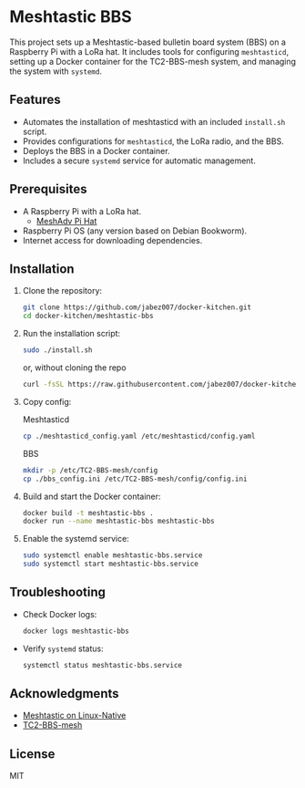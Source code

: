# Meshtastic BBS

This project sets up a Meshtastic-based bulletin board system (BBS) on a Raspberry Pi with a LoRa hat. It includes tools for configuring `meshtasticd`, setting up a Docker container for the TC2-BBS-mesh system, and managing the system with `systemd`.

## Features

- Automates the installation of meshtasticd with an included `install.sh` script.
- Provides configurations for `meshtasticd`, the LoRa radio, and the BBS.
- Deploys the BBS in a Docker container.
- Includes a secure `systemd` service for automatic management.

## Prerequisites

- A Raspberry Pi with a LoRa hat.
  - [MeshAdv Pi Hat](https://www.etsy.com/listing/1849074257/meshadv-pi-hat-v11-fully-assembled-1)
- Raspberry Pi OS (any version based on Debian Bookworm).
- Internet access for downloading dependencies.

## Installation

1. Clone the repository:

   ```bash
   git clone https://github.com/jabez007/docker-kitchen.git
   cd docker-kitchen/meshtastic-bbs
   ```

2. Run the installation script:

   ```bash
   sudo ./install.sh
   ```

   or, without cloning the repo

   ```bash
   curl -fsSL https://raw.githubusercontent.com/jabez007/docker-kitchen/master/meshtastic-bbs/install.sh | bash
   ```

3. Copy config:

   Meshtasticd

   ```bash
   cp ./meshtasticd_config.yaml /etc/meshtasticd/config.yaml
   ```

   BBS

   ```bash
   mkdir -p /etc/TC2-BBS-mesh/config
   cp ./bbs_config.ini /etc/TC2-BBS-mesh/config/config.ini
   ```

4. Build and start the Docker container:

   ```bash
   docker build -t meshtastic-bbs .
   docker run --name meshtastic-bbs meshtastic-bbs
   ```

5. Enable the systemd service:
   ```bash
   sudo systemctl enable meshtastic-bbs.service
   sudo systemctl start meshtastic-bbs.service
   ```

## Troubleshooting

- Check Docker logs:
  ```bash
  docker logs meshtastic-bbs
  ```
- Verify `systemd` status:
  ```bash
  systemctl status meshtastic-bbs.service
  ```

## Acknowledgments

- [Meshtastic on Linux-Native](https://meshtastic.org/docs/hardware/devices/linux-native-hardware/)
- [TC2-BBS-mesh](https://github.com/TheCommsChannel/TC2-BBS-mesh)

## License

MIT
